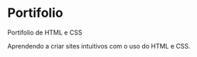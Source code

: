 # Portifolio
 Portifolio de HTML e CSS
 
 Aprendendo a criar sites intuitivos com o uso do HTML e CSS.
